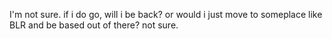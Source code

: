 I'm not sure.
if i do go, will i be back? or would i just move to someplace like BLR and be based out of there? not sure.
